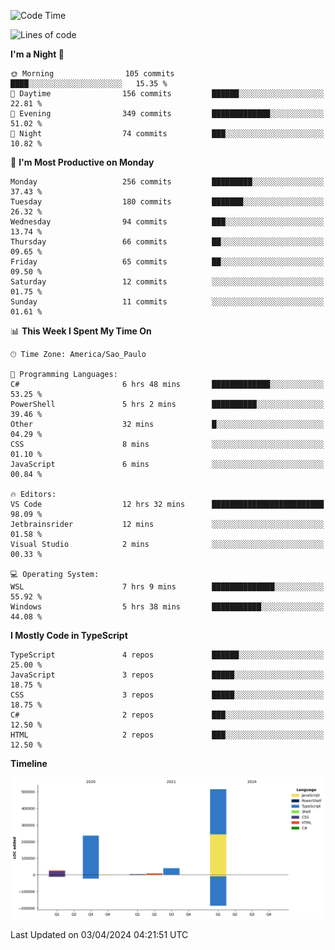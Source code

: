 <!--START_SECTION:waka-->
![Code Time](http://img.shields.io/badge/Code%20Time-2%2C403%20hrs%2016%20mins-blue)

![Lines of code](https://img.shields.io/badge/From%20Hello%20World%20I%27ve%20Written-828.8%20thousand%20lines%20of%20code-blue)

**I'm a Night 🦉** 

```text
🌞 Morning                105 commits         ████░░░░░░░░░░░░░░░░░░░░░   15.35 % 
🌆 Daytime                156 commits         ██████░░░░░░░░░░░░░░░░░░░   22.81 % 
🌃 Evening                349 commits         █████████████░░░░░░░░░░░░   51.02 % 
🌙 Night                  74 commits          ███░░░░░░░░░░░░░░░░░░░░░░   10.82 % 
```
📅 **I'm Most Productive on Monday** 

```text
Monday                   256 commits         █████████░░░░░░░░░░░░░░░░   37.43 % 
Tuesday                  180 commits         ███████░░░░░░░░░░░░░░░░░░   26.32 % 
Wednesday                94 commits          ███░░░░░░░░░░░░░░░░░░░░░░   13.74 % 
Thursday                 66 commits          ██░░░░░░░░░░░░░░░░░░░░░░░   09.65 % 
Friday                   65 commits          ██░░░░░░░░░░░░░░░░░░░░░░░   09.50 % 
Saturday                 12 commits          ░░░░░░░░░░░░░░░░░░░░░░░░░   01.75 % 
Sunday                   11 commits          ░░░░░░░░░░░░░░░░░░░░░░░░░   01.61 % 
```


📊 **This Week I Spent My Time On** 

```text
🕑︎ Time Zone: America/Sao_Paulo

💬 Programming Languages: 
C#                       6 hrs 48 mins       █████████████░░░░░░░░░░░░   53.25 % 
PowerShell               5 hrs 2 mins        ██████████░░░░░░░░░░░░░░░   39.46 % 
Other                    32 mins             █░░░░░░░░░░░░░░░░░░░░░░░░   04.29 % 
CSS                      8 mins              ░░░░░░░░░░░░░░░░░░░░░░░░░   01.10 % 
JavaScript               6 mins              ░░░░░░░░░░░░░░░░░░░░░░░░░   00.84 % 

🔥 Editors: 
VS Code                  12 hrs 32 mins      █████████████████████████   98.09 % 
Jetbrainsrider           12 mins             ░░░░░░░░░░░░░░░░░░░░░░░░░   01.58 % 
Visual Studio            2 mins              ░░░░░░░░░░░░░░░░░░░░░░░░░   00.33 % 

💻 Operating System: 
WSL                      7 hrs 9 mins        ██████████████░░░░░░░░░░░   55.92 % 
Windows                  5 hrs 38 mins       ███████████░░░░░░░░░░░░░░   44.08 % 
```

**I Mostly Code in TypeScript** 

```text
TypeScript               4 repos             ██████░░░░░░░░░░░░░░░░░░░   25.00 % 
JavaScript               3 repos             █████░░░░░░░░░░░░░░░░░░░░   18.75 % 
CSS                      3 repos             █████░░░░░░░░░░░░░░░░░░░░   18.75 % 
C#                       2 repos             ███░░░░░░░░░░░░░░░░░░░░░░   12.50 % 
HTML                     2 repos             ███░░░░░░░░░░░░░░░░░░░░░░   12.50 % 
```



**Timeline**

![Lines of Code chart](https://raw.githubusercontent.com/jonhoffmam/jonhoffmam/master/assets/bar_graph.png)


 Last Updated on 03/04/2024 04:21:51 UTC
<!--END_SECTION:waka-->
